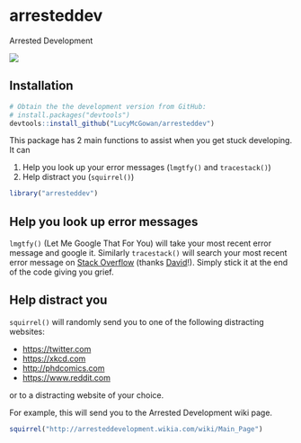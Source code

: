 
<!-- README.md is generated from README.Rmd. Please edit that file -->
arresteddev
===========

Arrested Development

![](http://bukk.it/wow.gif)

Installation
------------

``` r
# Obtain the the development version from GitHub:
# install.packages("devtools")
devtools::install_github("LucyMcGowan/arresteddev")
```

This package has 2 main functions to assist when you get stuck developing. It can

1.  Help you look up your error messages (`lmgtfy()` and `tracestack()`)
2.  Help distract you (`squirrel()`)

``` r
library("arresteddev")
```

Help you look up error messages
-------------------------------

`lmgtfy()` (Let Me Google That For You) will take your most recent error message and google it. Similarly `tracestack()` will search your most recent error message on [Stack Overflow](https://stackoverflow.com) (thanks [David](%22https://twitter.com/drob)!). Simply stick it at the end of the code giving you grief.

Help distract you
-----------------

`squirrel()` will randomly send you to one of the following distracting websites:
- <https://twitter.com>
- <https://xkcd.com>
- <http://phdcomics.com>
- <https://www.reddit.com>

or to a distracting website of your choice.

For example, this will send you to the Arrested Development wiki page.

``` r
squirrel("http://arresteddevelopment.wikia.com/wiki/Main_Page")
```
